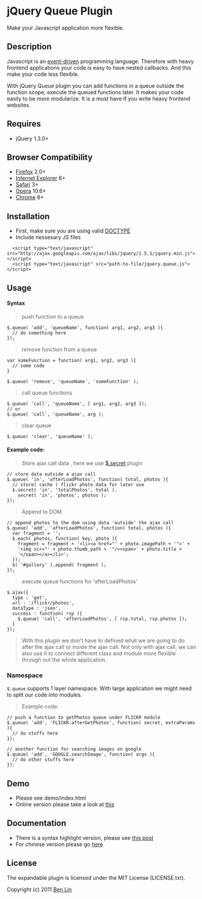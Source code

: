 # jQuery Queue Plugin

Make your Javascript application more flexible.

## Description

Javascript is an [event-driven](http://bit.ly/ejhOOR) programming language. Therefore with heavy frontend applications your code is easy to have nested callbacks. And this make your code less flexible.

With jQuery Queue plugin you can add functions in a queue outside the function scope; execute the queued functions later. It makes your code easily to be more modularize. It is a must have if you write heavy frontend websites.

## Requires
  - jQuery 1.3.0+

## Browser Compatibility
  - [Firefox](http://mzl.la/RNaI) 2.0+
  - [Internet Explorer](http://bit.ly/9fMgIQ) 6+
  - [Safari](http://bit.ly/gMhzVR) 3+
  - [Opera](http://bit.ly/fWJzaC) 10.6+
  - [Chrome](http://bit.ly/ePHvYZ) 8+

## Installation
  - First, make sure you are using valid [DOCTYPE](http://bit.ly/hQK1Rk)
  - Include nessesary JS files

<!-- -->

      <script type="text/javascript" src="http://ajax.googleapis.com/ajax/libs/jquery/1.5.1/jquery.min.js"></script>
      <script type="text/javascript" src="path-to-file/jquery.queue.js"></script>

## Usage

#### Syntax
> push function to a queue
    
    $.queue( 'add', 'queueName', function( arg1, arg2, arg3 ){
      // do something here
    });

> remove function from a queue
    
    var someFunction = function( arg1, arg2, arg3 ){
      // some code
    }
    
    $.queue( 'remove', 'queueName', 'someFunction' );
        
> call queue functions
    
    $.queue( 'call', 'queueName', [ arg1, arg2, arg3 ]);
    // or
    $.queue( 'call', 'queueName', arg );

> clear queue

    $.queue( 'clear', 'queueName' );
    

#### Example code:

> Store ajax call data , here we use [$.secret](https://github.com/dreamerslab/jquery.secret) plugin
    
    // store data outside a ajax call
    $.queue( 'in', 'afterLoadPhotos', function( total, photos ){
      // store( cache ) flickr photo data for later use
      $.secret( 'in', 'totalPhotos', total ).
        secret( 'in', 'photos', photos );
    });

> Append to DOM 
    
    // append photos to the dom using data 'outside' the ajax call
    $.queue( 'add', 'afterLoadPhotos', function( total, photos ){
      var fragment = '';
      $.each( photos, function( key, photo ){
        fragment = fragment + '<li><a href="' + photo.imagePath + '">' + 
        '<img scr="' + photo.thumb_path + '"/><span>' + photo.title + 
        '</span></a></li>';
      });
      $( '#gallery' ).append( fragment );
    });

> execute queue functions for 'afterLoadPhotos'

    $.ajax({
      type : 'get',
      url : '/flickr/photos',
      dataType : 'json',
      success : function( rsp ){
        $.queue( 'call', 'afterLoadPhotos', [ rsp.total, rsp.photos ]);
      }
    });
    
> With this plugin we don't have to defined what we are going to do after the ajax call
or inside the ajax call. Not only with ajax call, we can also use it to connect different class and module more flexible through out the whole application.
    

### Namespace
`$.queue` supports 1 layer namespace. With large application we might need to split our code into modules.

> Example code: 
    
    // push a function to getPhotos queue under FLICKR module
    $.queue( 'add', 'FLICKR.afterGetPhotos', function( secret, extraParams ){
      // do stuffs here
    });
    
    // another function for searching images on google
    $.queue( 'add', 'GOOGLE.searchImage', function( args ){
      // do other stuffs here
    }):

## Demo
 - Please see demo/index.html
 - Online version please take a look at [this](http://dreamerslab.com/demos/javascript-loose-coupling-with-jquery-queue-plugin)

## Documentation
  - There is a syntax highlight version, please see [this post](http://dreamerslab.com/blog/en/javascript-loose-coupling-with-jquery-queue-plugin/)
  - For chinese version please go [here](http://dreamerslab.com/blog/tw/javascript-loose-coupling-with-jquery-queue-plugin/)


## License

The expandable plugin is licensed under the MIT License (LICENSE.txt).

Copyright (c) 2011 [Ben Lin](http://dreamerslab.com)